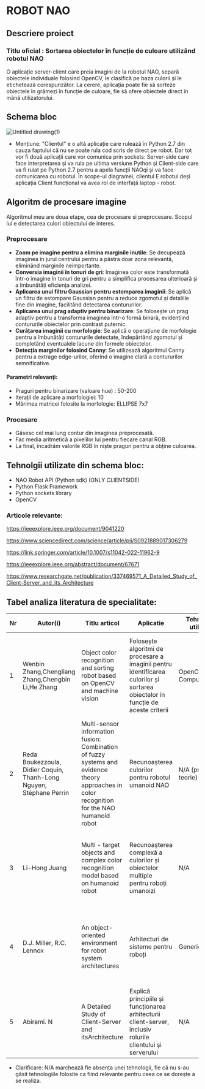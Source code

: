 # ROBOT NAO 

## Descriere proiect

### Titlu oficial : Sortarea obiectelor în funcție de culoare utilizând robotul NAO

O aplicație server-client care preia imagini de la robotul NAO, separă obiectele individuale folosind OpenCV, le clasifică pe baza culorii și le etichetează corespunzător. La cerere, aplicația poate fie să sorteze obiectele în grămezi în funcție de culoare, fie să ofere obiectele direct în mână utilizatorului.

## Schema bloc
![Untitled drawing(1)](https://github.com/user-attachments/assets/7a2a1243-8bba-4fcb-ae83-39dca016481d)

* Mențiune: "Clientul" e o altă aplicație care rulează în Python 2.7 din cauza faptului că nu se poate rula cod scris de direct pe robot. Dar tot vor fi două aplicații care vor comunica prin sockets: Server-side care face interpretarea și va rula pe ultima versiune Python și Client-side care va fi rulat pe Python 2.7 pentru a apela funcții NAOqi și va face comunicarea cu robotul. În scope-ul diagramei, clientul E robotul deși aplicația Client funcțional va avea rol de interfață laptop - robot.

## Algoritm de procesare imagine

Algoritmul meu are doua etape, cea de procesare si preprocesare. Scopul lui e detectarea culori obiectului de interes.

### **Preprocesare**

- **Zoom pe imagine pentru a elimina marginile inutile**: Se decupează imaginea în jurul centrului pentru a păstra doar zona relevantă, eliminând marginile neimportante.
- **Conversia imaginii în tonuri de gri**: Imaginea color este transformată într-o imagine în tonuri de gri pentru a simplifica procesarea ulterioară și a îmbunătăți eficiența analizei.
- **Aplicarea unui filtru Gaussian pentru estomparea imaginii**: Se aplică un filtru de estompare Gaussian pentru a reduce zgomotul și detaliile fine din imagine, facilitând detectarea contururilor.
- **Aplicarea unui prag adaptiv pentru binarizare**: Se folosește un prag adaptiv pentru a transforma imaginea într-o formă binară, evidențiind contururile obiectelor prin contrast puternic.
- **Curățarea imaginii cu morfologie**: Se aplică o operațiune de morfologie pentru a îmbunătăți contururile detectate, îndepărtând zgomotul și completând eventualele lacune din formele obiectelor.
- **Detecția marginilor folosind Canny**: Se utilizează algoritmul Canny pentru a extrage edge-urilor, oferind o imagine clară a contururilor semnificative.

#### Parametri relevanți:
- Praguri pentru binarizare (valoare hue) : 50-200
- Iterații de aplicare a morfologiei: 10
- Mărimea matricei folosite la morfologie: ELLIPSE 7x7

### **Procesare**

- Găsesc cel mai lung contur din imaginea preprocesată.
- Fac media aritmetică a pixelilor lui pentru fiecare canal RGB.
- La final, încadrăm valorile RGB în niște praguri pentru a obține culoarea.


## Tehnolgii utilizate din schema bloc:

* NAO Robot API (Python sdk) (ONLY CLIENTSIDE)
* Python Flask Framework
* Python sockets library 
* OpenCV


### Articole relevante:

https://ieeexplore.ieee.org/document/9041220

https://www.sciencedirect.com/science/article/pii/S0921889017306279

https://link.springer.com/article/10.1007/s11042-022-11962-9

https://ieeexplore.ieee.org/abstract/document/67671

https://www.researchgate.net/publication/337469571_A_Detailed_Study_of_Client-Server_and_its_Architecture

## Tabel analiza literatura de specialitate:

| Nr | Autor(i) | Titlu articol | Aplicatie | Tehnologii utilizate | Abordare | Rezultate | Limitari |
|----------|----------|----------|----------|----------|----------|----------|----------|
|  1  |  Wenbin Zhang,Chengliang Zhang,Chengbin Li,He Zhang   |   Object color recognition and sorting robot based on OpenCV and machine vision   |   Folosește algoritmi de procesare a imaginii pentru identificarea culorilor și sortarea obiectelor în funcție de aceste criterii  |   OpenCV, Computervision   |   Folosește algoritmi de procesare a imaginii pentru identificarea culorilor și sortarea obiectelor în funcție de aceste criterii   |   Performanță înaltă în sortarea obiectelor pe baza culorii  |  Posibile limitări în medii cu lumină variabilă   |
|  2  |   Reda Boukezzoula, Didier Coquin, Thanh-Long Nguyen, Stéphane Perrin   |   Multi-sensor information fusion: Combination of fuzzy systems and evidence theory approaches in color recognition for the NAO humanoid robot   |   Recunoașterea culorilor pentru robotul umanoid NAO  |   N/A (primar teorie) |   Integrează sisteme fuzzy cu teoria evidenței pentru a îmbunătăți fiabilitatea recunoașterii culorilor în scenarii complexe   |  Fiabilitate crescută în recunoașterea culorilor în medii diverse  |   N/A   | 
|  3  |  Li-Hong Juang   |  Multi - target objects and complex color recognition model based on humanoid robot   |   Recunoașterea complexă a culorilor și obiectelor multiple pentru roboți umanoizi  |   N/A   |   Utilizează un model pentru identificarea mai multor obiecte și culori, adresând complexitatea recunoașterii vizuale   |   Îmbunătățirea preciziei recunoașterii multiplelor obiecte și culori  |   Posibile limitări în medii complexe sau cu obiecte similare   |
|  4 |   D.J. Miller, R.C. Lennox   |  An object-oriented environment for robot system architectures   |Arhitecturi de sisteme pentru roboți  |   Generic OOP   |   Propune un mediu orientat pe obiecte pentru proiectarea și dezvoltarea arhitecturilor de sisteme robotice  |   Simplificarea proiectării modulare și reutilizarea componentelor   |   N/A   | 
|  5  |   Abirami. N    |   A Detailed Study of Client-Server and itsArchitecture   |  Explică principiile și funcționarea arhitecturii client-server, inclusiv rolurile clientului și serverului  |   N/A |   Separarea entitatilor pentru o comunicare eficienta  |   O aprofundare a modului in care merge sablonul respectiv  |   Porbleme cu șablonul de lucru three-tier   |

* Clarificare: N/A marchează fie absența unei tehnologii, fie că nu s-au găsit tehnologiile folosite ca fiind relevante pentru ceea ce se dorește a se realiza.
